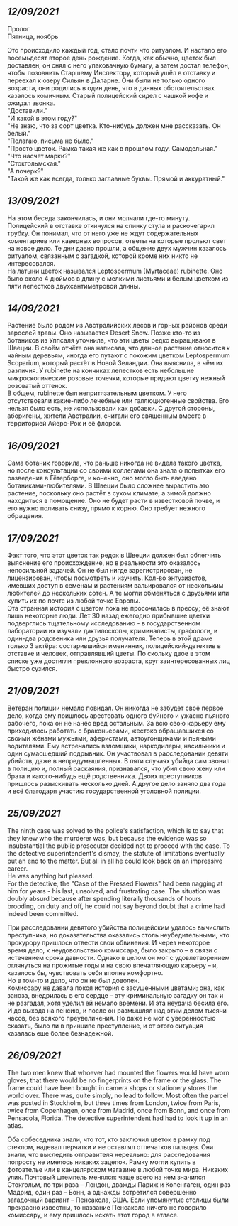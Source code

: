 _**12/09/2021**_
--------------------------------

Пролог  
Пятница, ноябрь  

Это происходило каждый год, стало почти что ритуалом. И настало его восемьдесят второе день рождение. Когда, как обычно, цветок был доставлен, он снял с него упаковачную бумагу, а затем достал телефон, чтобы позовнить Старшему Инспектору, который ушёл в отставку и переехал к озеру Сильян в Даларне. Они были не только одного возраста, они родились в один день, что в данных обстоятельствах казалось комичным. Старый полицейский сидел с чашкой кофе и ожидал звонка.  
"Доставили."  
"И какой в этом году?"  
"Не знаю, что за сорт цветка. Кто-нибудь должен мне рассказать. Он белый."  
"Полагаю, письма не было."  
"Просто цветок. Рамка такая же как в прошлом году. Самодельная."  
"Что насчёт марки?"  
"Стокгольмская."  
"А почерк?"  
"Такой же как всегда, только заглавные буквы. Прямой и аккуратный."  

_**13/09/2021**_  
---------------------------------------

На этом беседа закончилась, и они молчали где-то минуту. Полицейский в отставке откинулся на спинку стула и раскочегарил трубку. Он понимал, что от него уже не ждут содержательных коментариев или каверных вопросов, ответы на которые прольют свет на новое дело. Те дни давно прошли, а общение двух мужчин казалось ритуалом, связанным с загадкой, которой кроме них никто не интересовался.  
На латыни цветок назывался Leptospermum (Myrtaceae) rubinette. Оно было около 4 дюймов в длину с мелкими листьями и белым цветком из пяти лепестков двухсантиметровой длины.

_**14/09/2021**_  
---------------------------------------

Растение было родом из Австралийских лесов и горных районов среди зарослей травы. Оно называется Desert Snow. Позже кто-то из ботаников из Уппсаля уточнила, что эти цветы редко выращивают в Швеции. В своём отчёте она написала, что данное растение относится к чайным деревьям, иногда его путают с похожим цветком Leptospermum Scoparium, который растёт в Новой Зеландии. Она выяснила, в чём их различия. У rubinette на кончиках лепестков есть небольшие микроскопические розовые точечки, которые придают цветку нежный розоватый оттенок.   
В общем, rubinette был непритязательным цветком. У него отсутствовали какие-либо лечебные или галлюциогенные свойства. Его нельзя было есть, не использовали как добавки. С другой стороны, аборигены, жители Австралии, считали его священным вместе в территорией Айерс-Рок и её флорой.  

_**16/09/2021**_  
-----------------------------------------

Сама ботаник говорила, что раньше никогда не видела такого цветка, но после консультации со своими коллегами она знала о попытках его разведения в Гётерборге, и конечно, оно могло быть введено ботаниками-любителями. В Швеции было сложнее вырастить это растение, поскольку оно растёт в сухом климате, а зимой должно находиться в помощение. Оно не будет расти в известковой почве, и его нужно поливать снизу, прямо к корню. Оно требует нежного обращения.  

_**17/09/2021**_  
------------------------------------------

Факт того, что этот цветок так редок в Швеции должен был облегчить выяснение его происхождение, но в реальности это оказалось непосильной задачей. Он не был нигде зарегистрирован, не лицензирован, чтобы посмотреть и изучить. Кол-во энтузиастов, имевших доступ в семенам и растениям вальировался от нескольким любителей до нескольких сотен. А те могли обменяться с друзьями или купить их по почте из любой точке Европы.  
Эта странная история с цветом пока не просочилась в прессу; её знают лишь некоторые люди. Лет 30 назад ежегодно прибывшие цветки подверглись тщательному исследованию - в государственном лаборатории их изучали дактилоскопы, криминалисты, графологи, и один-два родсвеника или друзья получателя. Теперь в этой драме только 3 актёра: состарившийся именинник, полицейский-детектив в отставке и человек, отправлявший цветы. По скольку двое в этом списке уже достигли преклонного возраста, круг заинтересованных лиц быстро сузился.  

_**21/09/2021**_  
----------------------------------------

Ветеран полиции немало повидал. Он никогда не забудет своё первое дело, когда ему пришлось арестовать одного буйного и ужасно пьяного рабочего, пока он не нанёс вред остальным. За всю свою карьеру ему приходилось работать с браконьерами, жестоко обращавшихся со своими жёнами мужьями, аферистами, автоугонщиками и пьяными водителями. Ему встречались взломщики, наркодилеры, насильники и один сумасшедший подрывник. Он участвовал в расследовании девяти убийств, даже в непредумышленных. В пяти случаях убийца сам звонил в полицию и, полный раскаяния, признавался, что убил свою жену или брата и какого-нибудь ещё родственника. Двоих преступников пришлось разыскивать несколько дней. А другое дело заняло два года и всё благодаря участию государственной уголовной полиции.  

_**25/09/2021**_
--------------------------------------------

The ninth case was solved to the police's satisfaction, which is to say that they knew who the murderer was, but because the evidence was so insubstantial the public prosecutor decided not to proceed with the case. To the detective superintendent's dismay, the statute of limitations eventually put an end to the matter. But all in all he could look back on an impressive career.  
He was anything but pleased.  
For the detective, the "Case of the Pressed Flowers" had been nagging at him for years - his last, unsolved, and frustrating case. The situation was doubly absurd because after spending literally thousands of hours brooding, on duty and off, he could not say beyond doubt that a crime had indeed been committed.  

При расследовании девятого убийства полицейским удалось вычислить преступника, но доказательства оказались столь неубедительными, что прокурору пришлось отвести свои обвинения. И через некоторое время дело, к неудовольствию комиссара, было закрыто – в связи с истечением срока давности. Однако в целом он мог с удовлетворением оглянуться на прожитые годы и на свою впечатляющую карьеру – и, казалось бы, чувствовать себя вполне комфортно.  
Но в том-то и дело, что он не был доволен.  
Комиссару не давала покоя история с засушенными цветами; она, как заноза, внедрилась в его сердце – эту криминальную загадку он так и не разгадал, хотя уделил ей немало времени. И эта неудача бесила его. И до выхода на пенсию, и после он размышлял над этим делом тысячи часов, без всякого преувеличения. Но даже не мог с уверенностью сказать, было ли в принципе преступление, и от этого ситуация казалась еще более безнадежной.  

_**26/09/2021**_
--------------------------------------------

The two men knew that whoever had mounted the flowers would have worn gloves, that there would be no fingerprints on the frame or the glass. The frame could have been bought in camera shops or stationery stores the world over. There was, quite simply, no lead to follow. Most often the parcel was posted in Stockholm, but three times from London, twice from Paris, twice from Copenhagen, once from Madrid, once from Bonn, and once from Pensacola, Florida. The detective superintendent had had to look it up in an atlas.  
 
Оба собеседника знали, что тот, кто заключил цветок в рамку под стеклом, надевал перчатки и не оставлял отпечатков пальцев. Они знали, что выследить отправителя нереально: для расследования попросту не имелось никаких зацепок. Рамку могли купить в фотоателье или в канцелярском магазине в любой точке мира. Никаких улик. Почтовый штемпель менялся: чаще всего на нем значился Стокгольм, по три раза – Лондон, дважды Париж и Копенгаген, один раз Мадрид, один раз – Бонн, а однажды встретился совершенно загадочный вариант – Пенсакола, США. Если упомянутые столицы были прекрасно известны, то название Пенсакола ничего не говорило комиссару, и ему пришлось искать этот город в атласе.  
